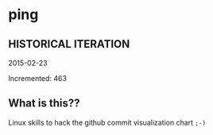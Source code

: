 # ping

## HISTORICAL ITERATION
2015-02-23

Incremented: 463

## What is this?? 
Linux skills to hack the github commit visualization chart `;-)`

